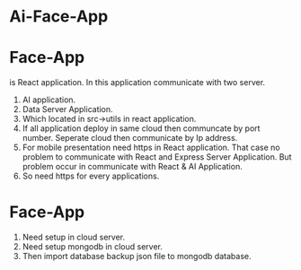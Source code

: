 # Ai-Face-App
# Face-App 
is React application. In this application communicate with two server.
1. AI application.
2. Data Server Application.
3. Which located in src->utils in react application.
4. If all application deploy in same cloud then communcate by port number. Seperate cloud then communicate by Ip address.
5. For mobile presentation need https in React application. That case no problem to communicate with React and Express Server Application. But problem occur in communicate with React & AI Application.
6. So need https for every applications.

# Face-App
1. Need setup in cloud server.
2. Need setup mongodb in cloud server.
3. Then import database backup json file to mongodb database.
